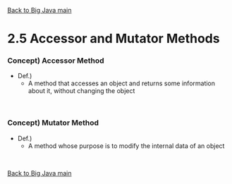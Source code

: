 [Back to Big Java main](../../../main.md)

# 2.5 Accessor and Mutator Methods
### Concept) Accessor Method
- Def.)
  - A method that accesses an object and returns some information about it, without changing the object
  
<br>

### Concept) Mutator Method
- Def.)
  - A method whose purpose is to modify the internal data of an object


<br>

[Back to Big Java main](../../../main.md)
